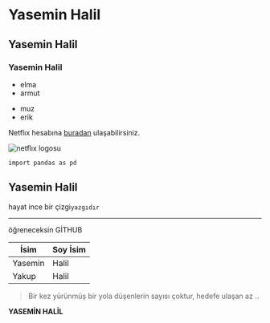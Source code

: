 # Yasemin Halil
## Yasemin Halil
### Yasemin Halil

+ elma
+ armut
* muz
* erik

Netflıx hesabına [buradan](https://www.netflix.com/tr/) ulaşabilirsiniz.

![netflıx logosu](https://brand.netflix.com/en/assets/logos/) 

`import pandas as pd`
## Yasemin Halil
hayat ince bir çizgi`yazgıdır`
___

öğreneceksin GİTHUB 

| İsim | Soy İsim |
| ---- | -------- |
| Yasemin | Halil |
| Yakup | Halil |

>Bir kez yürünmüş bir yola düşenlerin sayısı çoktur, hedefe ulaşan az ..

 **YASEMİN HALİL**

